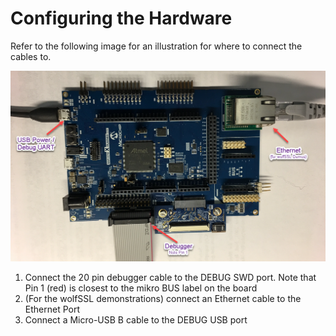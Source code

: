 # Configuring the Hardware

Refer to the following image for an illustration for where to connect the cables to.

![SAM E70 Xplained Ultra](images/e70edit.png)

1. Connect the 20 pin debugger cable to the DEBUG SWD port.  Note that Pin 1 (red) is closest to the mikro BUS label on the board
2. (For the wolfSSL demonstrations) connect an Ethernet cable to the Ethernet Port
3. Connect a Micro-USB B cable to the DEBUG USB port
